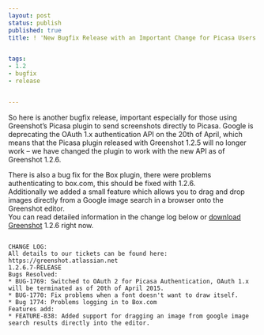 ```yaml
---
layout: post
status: publish
published: true
title: ! 'New Bugfix Release with an Important Change for Picasa Users'


tags:
- 1.2
- bugfix
- release


---
```

<p>So here is another bugfix release, important especially for those using Greenshot’s Picasa plugin to send screenshots directly to Picasa. Google is deprecating the OAuth 1.x authentication API on the 20th of April, which means that the Picasa plugin released with Greenshot 1.2.5 will no longer work – we have changed the plugin to work with the new API as of Greenshot 1.2.6.</p>
<p>There is also a bug fix for the Box plugin, there were problems authenticating to box.com, this should be fixed with 1.2.6.<br />
Additionally we added a small feature which allows you to drag and drop images directly from a Google image search in a browser onto the Greenshot editor.<br />
You can read detailed information in the change log below or <a href="http://getgreenshot.org/downloads/" title="Downloads">download Greenshot</a> 1.2.6 right now. </p>
<code>
CHANGE LOG:
All details to our tickets can be found here: https://greenshot.atlassian.net
1.2.6.7-RELEASE
Bugs Resolved:
* BUG-1769: Switched to OAuth 2 for Picasa Authentication, OAuth 1.x will be terminated as of 20th of April 2015.
* BUG-1770: Fix problems when a font doesn't want to draw itself.
* Bug 1774: Problems logging in to Box.com
Features add:
* FEATURE-838: Added support for dragging an image from google image search results directly into the editor.
</code>
